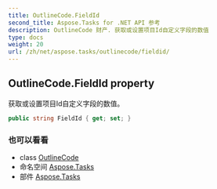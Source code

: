 ```yaml
---
title: OutlineCode.FieldId
second_title: Aspose.Tasks for .NET API 参考
description: OutlineCode 财产. 获取或设置项目Id自定义字段的数值
type: docs
weight: 20
url: /zh/net/aspose.tasks/outlinecode/fieldid/
---
```

## OutlineCode.FieldId property

获取或设置项目Id自定义字段的数值。

```csharp
public string FieldId { get; set; }
```

### 也可以看看

* class [OutlineCode](../)
* 命名空间 [Aspose.Tasks](../../outlinecode/)
* 部件 [Aspose.Tasks](../../../)


